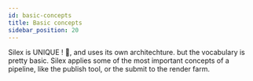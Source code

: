 ```yaml
---
id: basic-concepts
title: Basic concepts
sidebar_position: 20
---
```


Silex is UNIQUE ! 🙏, and uses its own architechture. but the vocabulary is pretty basic. Silex applies some of the most important concepts of a pipeline, like the publish tool, or the submit to the render farm.

